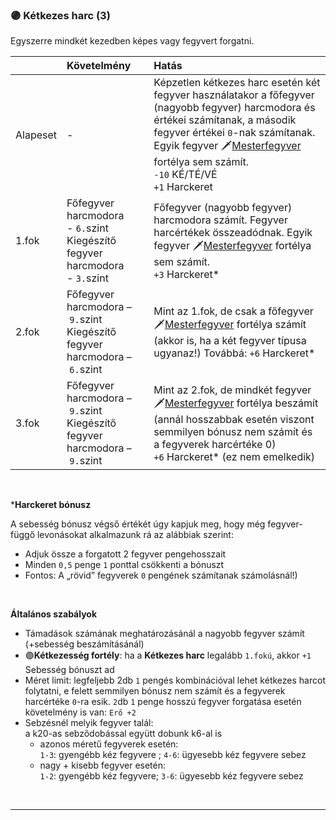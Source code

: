### 🟣 Kétkezes harc (3)

Egyszerre mindkét kezedben képes vagy fegyvert forgatni.

| |  Követelmény | Hatás  |
| :----------- | :----------- | :----------- |
| Alapeset| - | Képzetlen kétkezes harc esetén két fegyver használatakor a főfegyver (nagyobb fegyver) harcmodora és értékei számítanak, a második fegyver értékei `0`-nak számítanak. Egyik fegyver 🗡️[Mesterfegyver](mesterfegyver.md) fortélya sem számít.<br />`-10`&nbsp;KÉ/TÉ/VÉ<br />`+1`&nbsp;Harckeret |
| 1.fok | Főfegyver harcmodora<br />- `6.`szint<br />Kiegészítő fegyver harcmodora<br />- `3.`szint | Főfegyver (nagyobb fegyver) harcmodora számít. Fegyver harcértékek összeadódnak. Egyik fegyver 🗡️[Mesterfegyver](mesterfegyver.md) fortélya sem számít.<br />`+3` Harckeret* |
| 2.fok | Főfegyver harcmodora&nbsp;–&nbsp;`9.`szint<br />Kiegészítő fegyver harcmodora&nbsp;–&nbsp;`6.`szint | Mint az 1.fok, de csak a főfegyver 🗡️[Mesterfegyver](mesterfegyver.md) fortélya számít (akkor is, ha a két fegyver típusa ugyanaz!) Továbbá: `+6` Harckeret* |
| 3.fok | Főfegyver harcmodora&nbsp;–&nbsp;`9.`szint<br />Kiegészítő fegyver harcmodora&nbsp;–&nbsp;`9.`szint | Mint az 2.fok, de mindkét fegyver 🗡️[Mesterfegyver](mesterfegyver.md) fortélya beszámít (annál hosszabbak esetén viszont semmilyen bónusz nem számít és a fegyverek harcértéke 0)<br />`+6` Harckeret* (ez nem emelkedik) |

<br />

***Harckeret bónusz**

A sebesség bónusz végső értékét úgy kapjuk meg, hogy még fegyver-függő levonásokat alkalmazunk rá az alábbiak szerint:

- Adjuk össze a forgatott 2 fegyver pengehosszait
-  Minden `0,5` penge `1` ponttal csökkenti a bónuszt
-  Fontos: A „rövid” fegyverek `0` pengének számítanak számolásnál!)

<br />

**Általános szabályok**

- Támadások számának meghatározásánál a nagyobb fegyver számít (+sebesség beszámításánál)
- 🟣**Kétkezesség fortély**: ha a **Kétkezes harc** legalább `1.fokú`, akkor `+1` Sebesség bónuszt ad
- Méret limit: legfeljebb 2db `1` pengés kombinációval lehet kétkezes harcot folytatni, e felett semmilyen bónusz nem számít és a fegyverek harcértéke `0`-ra esik.
`2`db `1` penge hosszú fegyver forgatása esetén követelmény is van: `Erő +2`
- Sebzésnél melyik fegyver talál:<br />a k20-as sebződobással együtt dobunk k6-al is
  - azonos méretű fegyverek esetén:<br />`1-3`: gyengébb kéz fegyvere ; `4-6`: ügyesebb kéz fegyvere sebez
  - nagy + kisebb fegyver esetén:<br />`1-2`: gyengébb kéz fegyvere; `3-6`: ügyesebb kéz fegyvere sebez

<br />

---

